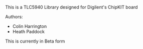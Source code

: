 This is a TLC5940 Library designed for Digilent's ChipKIT board

Authors:
* Colin Harrington
* Heath Paddock

This is currently in Beta form
